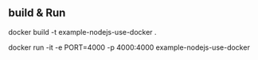 ## build & Run 

docker  build -t example-nodejs-use-docker . 


docker run -it -e PORT=4000 -p 4000:4000 example-nodejs-use-docker